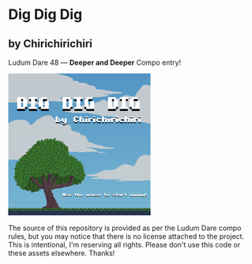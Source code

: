 # Dig Dig Dig
## by Chirichirichiri

Ludum Dare 48 — **Deeper and Deeper** Compo entry!

![Preview](./preview.png)

The source of this repository is provided as per the Ludum Dare compo rules, but you may notice that there is no license attached to the project. This is intentional, I'm reserving all rights. Please don't use this code or these assets elsewhere. Thanks!
